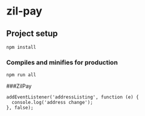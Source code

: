 # zil-pay

## Project setup
```
npm install
```

### Compiles and minifies for production
```
npm run all
```

###ZilPay
```
addEventListener('addressListing', function (e) {
  console.log('address change');
}, false);
```
